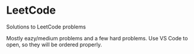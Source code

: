 # LeetCode
Solutions to LeetCode problems

Mostly eazy/medium problems and a few hard problems.
Use VS Code to open, so they will be ordered properly.
